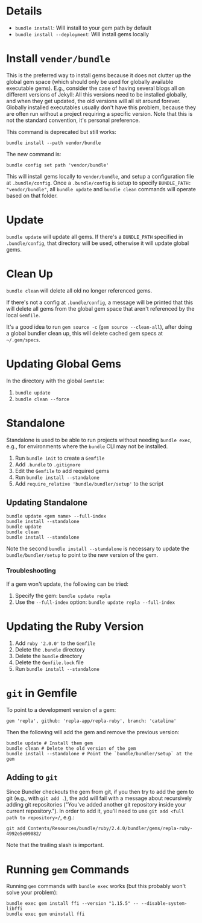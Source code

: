 # Details

- `bundle install`: Will install to your gem path by default
- `bundle install --deployment`: Will install gems locally

# Install `vender/bundle`

This is the preferred way to install gems because it does not clutter up the global gem space (which should only be used for globally available executable gems). E.g., consider the case of having several blogs all on different versions of Jekyll: All this versions need to be installed globally, and when they get updated, the old versions will all sit around forever. Globally installed executables usually don't have this problem, because they are often run without a project requiring a specific version. Note that this is not the standard convention, it's personal preference.

This command is deprecated but still works:

	bundle install --path vendor/bundle

The new command is:

    bundle config set path 'vendor/bundle'

This will install gems locally to `vendor/bundle`, and setup a configuration file at `.bundle/config`. Once a `.bundle/config` is setup to specify `BUNDLE_PATH: "vendor/bundle"`, all `bundle update` and `bundle clean` commands will operate based on that folder.

# Update

`bundle update` will update all gems. If there's a `BUNDLE_PATH` specified in `.bundle/config`, that directory will be used, otherwise it will update global gems.

# Clean Up

`bundle clean` will delete all old no longer referenced gems.

If there's not a config at `.bundle/config`, a message will be printed that this will delete all gems from the global gem space that aren't referenced by the local `Gemfile`.

It's a good idea to run `gem source -c` (`gem source --clean-all`), after doing a global bundler clean up, this will delete cached gem specs at `~/.gem/specs`.

# Updating Global Gems

In the directory with the global `Gemfile`:

1. `bundle update`
2. `bundle clean --force`

# Standalone

Standalone is used to be able to run projects without needing `bundle exec`, e.g., for environments where the `bundle` CLI may not be installed.

1. Run `bundle init` to create a `Gemfile`
2. Add `.bundle` to `.gitignore`
3. Edit the `Gemfile` to add required gems
4. Run `bundle install --standalone`
5. Add `require_relative 'bundle/bundler/setup'` to the script

## Updating Standalone

	bundle update <gem name> --full-index
	bundle install --standalone
	bundle update
	bundle clean
	bundle install --standalone

Note the second `bundle install --standalone` is necessary to update the `bundle/bundler/setup` to point to the new version of the gem.

### Troubleshooting

If a gem won't update, the following can be tried:

1. Specify the gem: `bundle update repla`
2. Use the `--full-index` option: `bundle update repla --full-index`

# Updating the Ruby Version

1. Add `ruby '2.0.0'` to the `Gemfile`
2. Delete the `.bundle` directory
3. Delete the `bundle` directory
4. Delete the `Gemfile.lock` file
4. Run `bundle install --standalone`

# `git` in Gemfile

To point to a development version of a gem:

	gem 'repla', github: 'repla-app/repla-ruby', branch: 'catalina'

Then the following will add the gem and remove the previous version:

	bundle update # Install them gem
	bundle clean # Delete the old version of the gem
	bundle install --standalone # Point the `bundle/bundler/setup` at the gem

## Adding to `git`

Since Bundler checkouts the gem from git, if you then try to add the gem to git (e.g., with `git add .`), the add will fail with a message about recursively adding git repositories ("You've added another git repository inside your current repository."). In order to add it, you'll need to use `git add <full path to repository>/`, e.g.:

	git add Contents/Resources/bundle/ruby/2.4.0/bundler/gems/repla-ruby-4992e5e09082/

Note that the trailing slash is important.

# Running `gem` Commands

Running `gem` commands with `bundle exec` works (but this probably won't solve your problem):

    bundle exec gem install ffi --version "1.15.5" -- --disable-system-libffi
    bundle exec gem uninstall ffi
